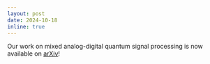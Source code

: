 ```yaml
---
layout: post
date: 2024-10-18
inline: true
---
```


Our work on mixed analog-digital quantum signal processing is now available on [arXiv](https://arxiv.org/abs/2408.14729)!


